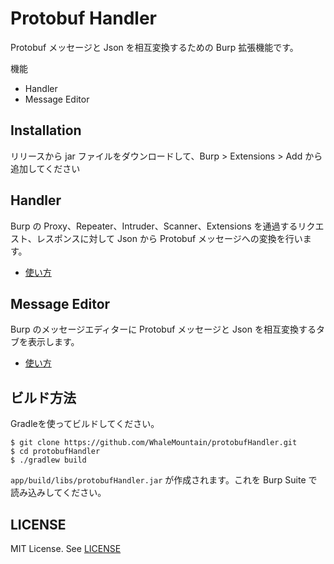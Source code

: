 # Protobuf Handler

Protobuf メッセージと Json を相互変換するための Burp 拡張機能です。

機能
- Handler
- Message Editor

## Installation

リリースから jar ファイルをダウンロードして、Burp > Extensions > Add から追加してください

## Handler

Burp の Proxy、Repeater、Intruder、Scanner、Extensions を通過するリクエスト、レスポンスに対して Json から Protobuf メッセージへの変換を行います。

* [使い方](doc/handler.md)

## Message Editor

Burp のメッセージエディターに Protobuf メッセージと Json を相互変換するタブを表示します。

* [使い方](doc/message-editor.md)

## ビルド方法

Gradleを使ってビルドしてください。

```shell
$ git clone https://github.com/WhaleMountain/protobufHandler.git
$ cd protobufHandler
$ ./gradlew build
```

`app/build/libs/protobufHandler.jar` が作成されます。これを Burp Suite で読み込みしてください。

## LICENSE

MIT License. See [LICENSE](LICENSE)